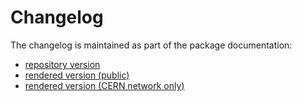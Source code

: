 <!--
SPDX-FileCopyrightText: 2020 - 2024 CERN
SPDX-FileCopyrightText: 2023 - 2024 GSI Helmholtzzentrum für Schwerionenforschung
SPDX-FileNotice: All rights not expressly granted are reserved.

SPDX-License-Identifier: GPL-3.0-or-later OR EUPL-1.2+
-->

Changelog
=========

The changelog is maintained as part of the package documentation:

- [repository version](docs/changelog.rst)
- [rendered version (public)](https://cernml-coi.docs.cern.ch/changelog.html)
- [rendered version (CERN network only)](https://acc-py.web.cern.ch/gitlab/geoff/cernml-coi/changelog.html)
